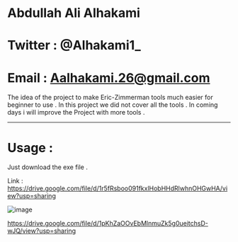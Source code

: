 # Abdullah Ali Alhakami
# Twitter : @Alhakami1_
# Email : Aalhakami.26@gmail.com


The idea of the project to make Eric-Zimmerman tools much easier for beginner to use .
In this project we did not cover all the tools . In coming days i will improve the Project with more tools . 

------------------------------------------------------------------------------------------------------------------------

# Usage :
Just download the exe file . 

Link : https://drive.google.com/file/d/1r5fRsboo091fkxlHobHHdRlwhnOHGwHA/view?usp=sharing

![image](https://user-images.githubusercontent.com/99384019/159705553-91ee12c8-d43c-40ac-9374-c57e073f5ed6.png)


https://drive.google.com/file/d/1pKhZaOOvEbMlnmuZk5g0ueitchsD-wJQ/view?usp=sharing
